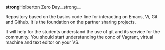 
**strong**Holberton Zero Day__strong__

Repository based on the basics code line for interacting on Emacs, Vi, Git and Github. It is the foundation on the partner sharing projects.

It will help for the students understand the use of git and its service for the community. You should start understanding the conc of Vagrant, virtual machine and text editor on your VS.         